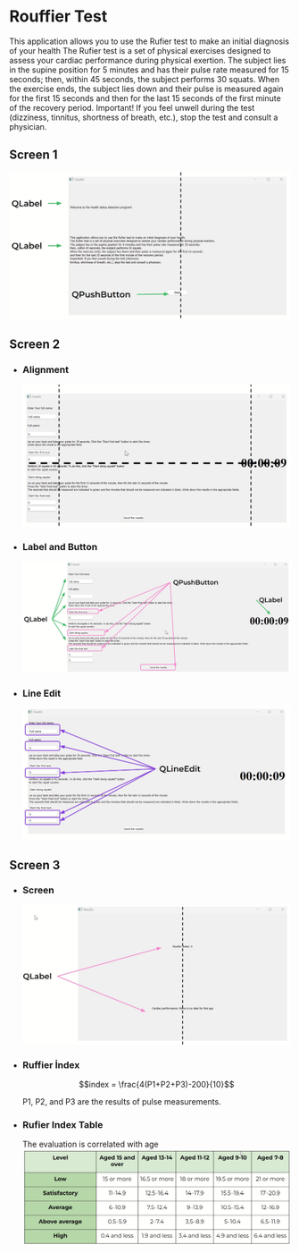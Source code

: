 # Rouffier Test
This application allows you to use the Rufier test to make an initial diagnosis of your health
The Rufier test is a set of physical exercises designed to assess your cardiac performance during physical exertion.
The subject lies in the supine position for 5 minutes and has their pulse rate measured for 15 seconds;
then, within 45 seconds, the subject performs 30 squats.
When the exercise ends, the subject lies down and their pulse is measured again for the first 15 seconds
and then for the last 15 seconds of the first minute of the recovery period.
Important! If you feel unwell during the test (dizziness, tinnitus, shortness of breath, etc.), 
stop the test and consult a physician.
## Screen 1
![Window 1](images/win1.jpg)
## Screen 2
  - ### Alignment
    ![Window 2](images/win2.jpg)
  - ### Label and Button
    ![Window 2_2](images/win2_2.jpg)
  - ### Line Edit
    ![Window 2_3](images/win2_3.jpg)
## Screen 3
  - ### Screen
      ![Window 3](images/win3.jpg)
  - ### Ruffier İndex
    ```math
    index = \frac{4(P1+P2+P3)-200}{10}
    ```
    P1, P2, and P3 are the results of pulse measurements.
  - ### Rufier Index Table
      The evaluation is correlated with age
      ![index_age](images/index_age.jpg)


